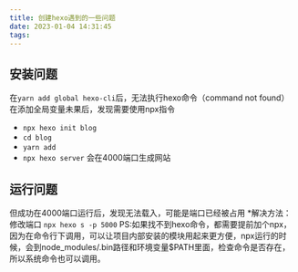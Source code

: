 ```yaml
---
title: 创建hexo遇到的一些问题
date: 2023-01-04 14:31:45
tags:
---
```


## 安装问题
在`yarn add global hexo-cli`后，无法执行hexo命令（command not found）
在添加全局变量未果后，发现需要使用npx指令
* `npx hexo init blog`
* `cd blog`
* `yarn add`
* `npx hexo server`
会在4000端口生成网站

## 运行问题
但成功在4000端口运行后，发现无法载入，可能是端口已经被占用
*解决方法：修改端口
`npx hexo s -p 5000`
PS:如果找不到hexo命令，都需要提前加个npx，因为在命令行下调用，可以让项目内部安装的模块用起来更方便，npx运行的时候，会到node_modules/.bin路径和环境变量$PATH里面，检查命令是否存在，所以系统命令也可以调用。
